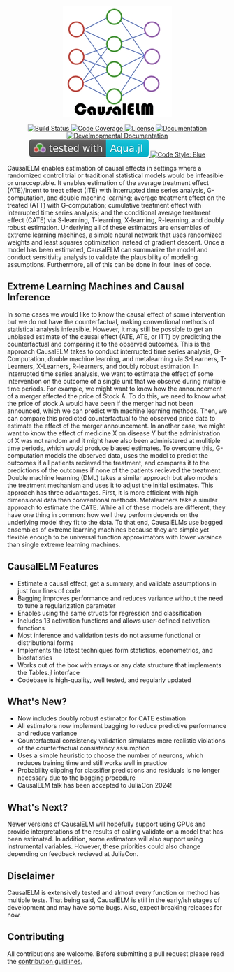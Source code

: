 <div align="center">
    <img src="https://github.com/dscolby/dscolby.github.io/blob/main/github_logo.jpg">
</div>

<p align="center">
    <a href="https://github.com/dscolby/CausalELM.jl/actions">
        <img src="https://github.com/dscolby/CausalELM.jl/actions/workflows/CI.yml/badge.svg?branch=main"
            alt="Build Status">
    </a>
    <a href="https://app.codecov.io/gh/dscolby/CausalELM.jl/tree/main/src">
        <img src="https://codecov.io/gh/dscolby/CausalELM.jl/graph/badge.svg"
         alt="Code Coverage">
    </a>
    <a href="https://opensource.org/licenses/MIT">
        <img src="https://img.shields.io/badge/License-MIT-yelllow"
            alt="License">
    </a>
    <a href="https://dscolby.github.io/CausalELM.jl/stable">
    <img src="https://img.shields.io/badge/docs-stable-blue.svg"
         alt="Documentation">
    </a>
    <a href="https://dscolby.github.io/CausalELM.jl/dev/">
        <img src="https://img.shields.io/badge/docs-dev-blue.svg"
             alt="Develmopmental Documentation">
    </a>
    <a href="https://github.com/JuliaTesting/Aqua.jl">
        <img src="https://raw.githubusercontent.com/JuliaTesting/Aqua.jl/master/badge.svg"
             alt="Aqua QA">
    </a>
    <a href="https://github.com/JuliaDiff/BlueStyle">
        <img src="https://img.shields.io/badge/code%20style-blue-4495d1.svg"
             alt="Code Style: Blue">
    </a>
</p>

<p>
CausalELM enables estimation of causal effects in settings where a randomized control trial 
or traditional statistical models would be infeasible or unacceptable. It enables estimation 
of the average treatment effect (ATE)/intent to treat effect (ITE) with interrupted time 
series analysis, G-computation, and double machine learning; average treatment effect on the 
treated (ATT) with G-computation; cumulative treatment effect with interrupted time series 
analysis; and the conditional average treatment effect (CATE) via S-learning, T-learning, 
X-learning, R-learning, and doubly robust estimation. Underlying all of these estimators are 
ensembles of extreme learning machines, a simple neural network that uses randomized weights 
and least squares optimization instead of gradient descent. Once a model has been estimated, 
CausalELM can summarize the model and conduct sensitivity analysis to validate the 
plausibility of modeling assumptions. Furthermore, all of this can be done in four lines of 
code.
</p>

<h2>Extreme Learning Machines and Causal Inference</h2>
<p>
In some cases we would like to know the causal effect of some intervention but we do not 
have the counterfactual, making conventional methods of statistical analysis infeasible. 
However, it may still be possible to get an unbiased estimate of the causal effect (ATE, 
ATE, or ITT) by predicting the counterfactual and comparing it to the observed outcomes. 
This is the approach CausalELM takes to conduct interrupted time series analysis, 
G-Computation, double machine learning, and metalearning via S-Learners, T-Learners, 
X-Learners, R-learners, and doubly robust estimation. In interrupted time series analysis, 
we want to estimate the effect of some intervention on the outcome of a single unit that we 
observe during multiple time periods. For example, we might want to know how the 
announcement of a merger affected the price of Stock A. To do this, we need to know what the 
price of stock A would have been if the merger had not been announced, which we can predict 
with machine learning methods. Then, we can compare this predicted counterfactual to the 
observed price data to estimate the effect of the merger announcement. In another case, we 
might want to know the effect of medicine X on disease Y but the administration of X was not 
random and it might have also been administered at mulitiple time periods, which would 
produce biased estimates. To overcome this, G-computation models the observed data, uses the 
model to predict the outcomes if all patients recieved the treatment, and compares it to the 
predictions of the outcomes if none of the patients recieved the treatment. Double machine 
learning (DML) takes a similar approach but also models the treatment mechanism and uses it 
to adjust the initial estimates. This approach has three advantages. First, it is more 
efficient with high dimensional data than conventional methods. Metalearners take a similar 
approach to estimate the CATE. While all of these models are different, they have one thing 
in common: how well they perform depends on the underlying model they fit to the data. To 
that end, CausalELMs use bagged ensembles of extreme learning machines because they are 
simple yet flexible enough to be universal function approximators with lower varaince than 
single extreme learning machines.
</p>

<h2>CausalELM Features</h2>
<ul>
  <li>Estimate a causal effect, get a summary, and validate assumptions in just four lines of code</li>
  <li>Bagging improves performance and reduces variance without the need to tune a regularization parameter</li>
  <li>Enables using the same structs for regression and classification</li>
  <li>Includes 13 activation functions and allows user-defined activation functions</li>
  <li>Most inference and validation tests do not assume functional or distributional forms</li>
  <li>Implements the latest techniques form statistics, econometrics, and biostatistics</li>
  <li>Works out of the box with arrays or any data structure that implements the Tables.jl interface</li>
  <li>Codebase is high-quality, well tested, and regularly updated</li>
</ul>

<h2>What's New?</h2>
<ul>
  <li>Now includes doubly robust estimator for CATE estimation</li>
  <li>All estimators now implement bagging to reduce predictive performance and reduce variance</li>
  <li>Counterfactual consistency validation simulates more realistic violations of the counterfactual consistency assumption</li>
  <li>Uses a simple heuristic to choose the number of neurons, which reduces training time and still works well in practice</li>
  <li>Probability clipping for classifier predictions and residuals is no longer necessary due to the bagging procedure</li>
  <li>CausalELM talk has been accepted to JuliaCon 2024!</li> 
</ul>

<h2>What's Next?</h2>
<p>
Newer versions of CausalELM will hopefully support using GPUs and provide interpretations of 
the results of calling validate on a model that has been estimated. In addition, some 
estimators will also support using instrumental variables. However, these priorities could 
also change depending on feedback recieved at JuliaCon.
</p>

<h2>Disclaimer</h2>
CausalELM is extensively tested and almost every function or method has multiple tests. That
being said, CausalELM is still in the early/ish stages of development and may have some 
bugs. Also, expect breaking releases for now.

<h2>Contributing</h2>
<p>
All contributions are welcome. Before submitting a pull request please read the  
<a href="https://dscolby.github.io/CausalELM.jl/stable/contributing/">contribution guidlines.
</p>
